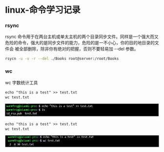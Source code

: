 # linux-命令学习记录

### rsync

rsync 命令用于在两台主机或单太主机的两个目录同步文件。同样是一个强大而又危险的命令，强大的是同步文件的能力，危险的是一不小心，你的目的地目录的文件会
被全部删除，除非你有绝对的把握，否则不要轻易加 --del 参数。

```bash
rsycn -u -v -r --del ./Books root@server:/root/Books
```

### wc

wc 字数统计工具

    echo "this is a test" >> test.txt
    wc test.txt

![result](/img/wc-echo-1.png)

    echo "this is a test" >> test.txt
    wc test.txt

![result](/img/wc-echo-2.png)

